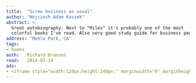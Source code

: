 ```yaml
---
title:	"Screw business as usual"
author: "Wojciech Adam Koszek"
abstract: >
  Great autobiography. Next to "Miles" it's probably one of the most
  colorful books I've read. Also very good study guide for business people.
address: "Menlo Park, CA"
tags:
- books
auth:	Richard Branson
read:	2014-03-14
ads:
- <iframe style="width:120px;height:240px;" marginwidth="0" marginheight="0" scrolling="no" frameborder="0" src="//ws-na.amazon-adsystem.com/widgets/q?ServiceVersion=20070822&OneJS=1&Operation=GetAdHtml&MarketPlace=US&source=ss&ref=ss_til&ad_type=product_link&tracking_id=wkoszek-20&marketplace=amazon&region=US&placement=1591844347&asins=1591844347&linkId=HEB2JJESDSOV4T6X&show_border=false&link_opens_in_new_window=true&price_color=333333&title_color=C00000&bg_color=FFFFFF"></iframe>
---
```


